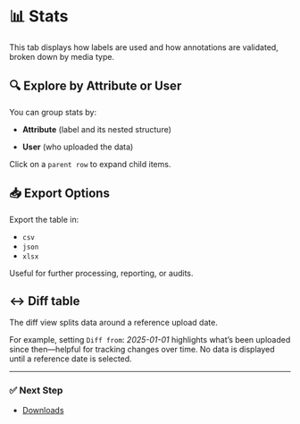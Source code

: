# 📊 Stats

This tab displays how labels are used and how annotations are validated, broken down by media type.

<!-- <img src="/docs/assets/" alt="stats"> -->

## 🔍 Explore by Attribute or User

You can group stats by:

- **Attribute** (label and its nested structure)

<!-- <img src="/docs/assets/" alt="stats_label"> -->

- **User** (who uploaded the data)

<!-- <img src="/docs/assets/" alt="stats_user"> -->

Click on a `parent row` to expand child items.

## 📥 Export Options

Export the table in:

- `csv`
- `json`
- `xlsx`

<!-- <img src="/docs/assets/" alt="stats_export"> -->

Useful for further processing, reporting, or audits.

## ↔️ Diff table

The diff view splits data around a reference upload date.

For example, setting `Diff from`: *2025-01-01* highlights what’s been uploaded since then—helpful for tracking changes over time.
No data is displayed until a reference date is selected.

<!-- <img src="/docs/assets/" alt="stats_diff"> -->

---

### ✅ Next Step

- [Downloads](/docs/downloads.md)
